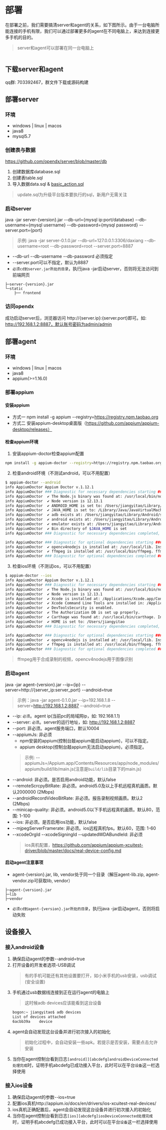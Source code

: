 # 部署
在部署之前，我们需要搞清server和agent的关系，如下图所示。由于一台电脑所能连接的手机有限，我们可以通过部署更多的agent在不同电脑上，来达到连接更多手机的目的。
> server和agent可以部署在同一台电脑上

<img :src="$withBase('/assets/server-agent.png')" class="zoom">

## 下载server和agent
qq群: 703392467，群文件下载或源码构建

## 部署server

### 环境
- windows | linux | macos
- java8
- mysql5.7

### 创建表与数据
https://github.com/opendx/server/blob/master/db
1. 创建数据库database.sql
2. 创建表table.sql
3. 导入数据data.sql & [basic_action.sql](https://github.com/opendx/agent/blob/master/src/main/java/com/daxiang/action/sql/basic_action.sql)
> update.sql为升级平台版本要执行的sql，新用户无需关注

### 启动server
java -jar server-{version}.jar --db-url={mysql ip:port/database} --db-username={mysql username} --db-password={mysql password} --server.port={port}
> 示例: java -jar server-0.1.0.jar --db-url=127.0.0.1:3306/daxiang --db-username=root --db-password=root --server.port=8887

* --db-url --db-username --db-password 必须指定
* --server.port可以不指定，默认为8887
* `必须cd到server.jar所处的目录`，执行java -jar启动server，否则将无法访问到前端网页
```
├─server-{version}.jar
└─static
    ├── frontend
```

### 访问opendx
成功启动server后，浏览器访问 http://{server.ip}:{server.port}即可。如: http://192.168.1.2:8887，默认账号密码为admin/admin

## 部署agent

### 环境
* windows | linux | macos
* java8
* appium(>=1.16.0)

### 部署appium

#### 安装appium
* 方式一 npm install -g appium --registry=https://registry.npm.taobao.org
* 方式二 安装appium-desktop桌面版（https://github.com/appium/appium-desktop/releases）

#### 检查appium环境
1. 安装appium-doctor检查appium配置
```sh
npm install -g appium-doctor --registry=https://registry.npm.taobao.org
```
2. 检查android环境（不测试android，可以不用配置）
```sh
$ appium-doctor --android
info AppiumDoctor Appium Doctor v.1.12.1
info AppiumDoctor ### Diagnostic for necessary dependencies starting ###
info AppiumDoctor  ✔ The Node.js binary was found at: /usr/local/bin/node
info AppiumDoctor  ✔ Node version is 12.13.1
info AppiumDoctor  ✔ ANDROID_HOME is set to: /Users/jiangyitao/Library/Android/sdk
info AppiumDoctor  ✔ JAVA_HOME is set to: /Library/Java/JavaVirtualMachines/jdk1.8.0_231.jdk/Contents/Home
info AppiumDoctor  ✔ adb exists at: /Users/jiangyitao/Library/Android/sdk/platform-tools/adb
info AppiumDoctor  ✔ android exists at: /Users/jiangyitao/Library/Android/sdk/tools/android
info AppiumDoctor  ✔ emulator exists at: /Users/jiangyitao/Library/Android/sdk/tools/emulator
info AppiumDoctor  ✔ Bin directory of $JAVA_HOME is set
info AppiumDoctor ### Diagnostic for necessary dependencies completed, no fix needed. ###

info AppiumDoctor ### Diagnostic for optional dependencies starting ###
info AppiumDoctor  ✔ opencv4nodejs is installed at: /usr/local/lib. Installed version is: 5.5.0
info AppiumDoctor  ✔ ffmpeg is installed at: /usr/local/bin/ffmpeg. ffmpeg version 4.2.1 Copyright (c) 2000-2019 the FFmpeg developers
info AppiumDoctor ### Diagnostic for optional dependencies completed ###
```
3. 检查ios环境（不测试ios，可以不用配置）
```sh
$ appium-doctor --ios
info AppiumDoctor Appium Doctor v.1.12.1
info AppiumDoctor ### Diagnostic for necessary dependencies starting ###
info AppiumDoctor  ✔ The Node.js binary was found at: /usr/local/bin/node
info AppiumDoctor  ✔ Node version is 12.13.1
info AppiumDoctor  ✔ Xcode is installed at: /Applications/Xcode.app/Contents/Developer
info AppiumDoctor  ✔ Xcode Command Line Tools are installed in: /Applications/Xcode.app/Contents/Developer
info AppiumDoctor  ✔ DevToolsSecurity is enabled.
info AppiumDoctor  ✔ The Authorization DB is set up properly.
info AppiumDoctor  ✔ Carthage was found at: /usr/local/bin/carthage. Installed version is: 0.34.0
info AppiumDoctor  ✔ HOME is set to: /Users/jiangyitao
info AppiumDoctor ### Diagnostic for necessary dependencies completed, no fix needed. ###

info AppiumDoctor ### Diagnostic for optional dependencies starting ###
info AppiumDoctor  ✔ opencv4nodejs is installed at: /usr/local/lib. Installed version is: 5.5.0
info AppiumDoctor  ✔ ffmpeg is installed at: /usr/local/bin/ffmpeg. ffmpeg version 4.2.1 Copyright (c) 2000-2019 the FFmpeg developers
info AppiumDoctor ### Diagnostic for optional dependencies completed ###

```
>ffmpeg用于合成录制的视频，opencv4nodejs用于图像识别

### 启动agent
java -jar agent-{version}.jar --ip={ip} --server=http://{server_ip:server_port} --android=true
> 示例：java -jar agent-0.1.0.jar --ip=192.168.1.8 --server=http://192.168.1.2:8887 --android=true

* --ip: `必须`。agent ip(当前pc的局域网ip，如: 192.168.1.1)
* --server: `必须`。server的运行地址，如: http://192.168.1.2:8887
* --port: 非必须。agent服务端口，默认10004
* --appiumJs: 非必须
    * npm安装的appium(控制台敲appium能启动appium)，可以不指定。
    * appium desktop(控制台敲appium无法启动appium)，必须指定。
    > 示例: --appiumJs=/Appium.app/Contents/Resources/app/node_modules/appium/build/lib/main.js(注意是`build/lib`目录下的main.js)
* --android: 非必须。是否启用android功能，默认false
* --remoteScrcpyBitRate: 非必须。android5.0及以上手机远程真机画质。默认2000000 (2Mbps)
* --androidRecordVideoBitRate: 非必须。报告录制视频画质。默认2 (2Mbps)
* --minicap-quality: 非必须。android5.0以下手机远程真机画质。默认80，范围: 1-100
* --ios: 非必须。是否启用ios功能，默认false
* --mjpegServerFramerate: 非必须。ios远程真机fps。默认60，范围: 1-60
* --xcodeOrgId --xcodeSigningId --updatedWDABundleId: 非必须
    > ios真机配置，https://github.com/appium/appium-xcuitest-driver/blob/master/docs/real-device-config.md

#### 启动agent注意事项
* agent-{version}.jar, lib, vendor处于同一个目录（解压agent-lib.zip, agent-vendor.zip可获取lib, vendor）
```
├─agent-{version}.jar
├─lib
├─vendor
```
* `必须cd到agent-{version}.jar所处的目录`，执行java -jar启动agent，否则将启动失败

## 设备接入

### 接入android设备
1. 确保启动agent的参数--android=true
2. 打开设备的开发者选项-USB调试
    >有的手机可能还有其他设置要打开，如小米手机的usb安装，usb调试(安全设置)
3. 手机通过usb数据线连接到正在运行agent的电脑上
    >这时候adb devices应该能看到这台设备
    ```sh
    bogon:~ jiangyitao$ adb devices
    List of devices attached
    6acbb39a	device 
    ```
4. agent会自动发现这台设备并进行初次接入的初始化
    >初始化过程中，会自动安装一些apk。若提示是否安装，需要点击允许安装
5. 当你在agent控制台看到日志`[android]][abcdefg]androidDeviceConnected处理完成`时，证明手机abcdefg已成功接入平台，此时可以在平台`设备`这一栏选择使用

### 接入ios设备
1. 确保启动agent的参数--ios=true
2. 配置ios真机http://appium.io/docs/en/drivers/ios-xcuitest-real-devices/
3. ios真机正确配置后，agent会自动发现这台设备并进行初次接入的初始化
4. 当你在agent控制台看到日志`[ios][abcdefg]iosDeviceConnected处理完成`时，证明手机abcdefg已成功接入平台，此时可以在平台`设备`这一栏选择使用

